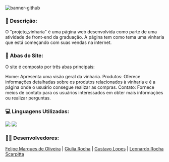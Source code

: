 ![banner-github](https://github.com/leonardorscarpitta/projeto_vinharia/assets/161969345/fec0939e-93f0-42dc-bfe6-2a402f1b4ce0)

### 🔖 **Descrição**:
O "projeto_vinharia" é uma página web desenvolvida como parte de uma atividade de front-end da graduação. A página tem como tema uma vinharia que está começando com suas vendas na internet.

### 🚀 **Abas do Site**:
O site é composto por três abas principais:

Home: Apresenta uma visão geral da vinharia. 
Produtos: Oferece informações detalhadas sobre os produtos relacionados à vinharia e é a página onde o usuário consegue realizar as compras. 
Contato: Fornece meios de contato para os usuários interessados em obter mais informações ou realizar perguntas.

### 💻 **Linguagens Utilizadas**:
<img src="https://img.shields.io/badge/HTML5-E34F26?style=for-the-badge&logo=html5&logoColor=white">
<img src="https://img.shields.io/badge/CSS3-1572B6?style=for-the-badge&logo=css3&logoColor=white">

### 👨‍💻 **Desenvolvedores**:
[Felipe Marques de Oliveira](https://github.com/FelipeMarquesdeOliveira) | [Giulia Rocha](https://github.com/Giulia-Rocha) | [Gustavo Lopes](https://github.com/vieg4) | [Leonardo Rocha Scarpitta](https://github.com/leonardorscarpitta)
